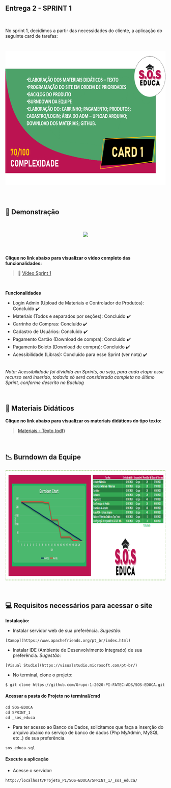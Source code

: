 ## Entrega 2 - SPRINT 1

<br>

No sprint 1, decidimos a partir das necessidades do cliente, a aplicação do seguinte card de tarefas:
<h1 align="center"> <img src = "/Imagens Geral/card 1.png" width="710" height="420" /></h1>

<br>

## :mag_right: Demonstração 

<h1 align="center"> <img src = "/Imagens Geral/Entrega_1.gif"/></h1>

<br>

**Clique no link abaixo para visualizar o vídeo completo das funcionalidades:**  
> :movie_camera: [Vídeo Sprint 1](https://www.youtube.com/watch?v=_IczTG48Nj8&feature=youtu.be)

<br>

**Funcionalidades**

 * Login Admin (Upload de Materiais e Controlador de Produtos): Concluído :heavy_check_mark:
 * Materiais (Todos e separados por seções): Concluído :heavy_check_mark:
 * Carrinho de Compras: Concluído :heavy_check_mark:
 * Cadastro de Usuários: Concluído :heavy_check_mark:
 * Pagamento Cartão (Download de compra): Concluído :heavy_check_mark:
 * Pagamento Boleto (Download de compra): Concluído :heavy_check_mark:
 * Acessibilidade (Libras): Concluído para esse Sprint (ver nota) :heavy_check_mark: <br><br>
 
 _Nota: Acessibilidade foi dividida em Sprints, ou seja, para cada etapa esse recurso será inserido, todavia só será considerada completa no último Sprint, conforme descrito no Backlog_
 
<br>

## :notebook_with_decorative_cover: Materiais Didáticos

**Clique no link abaixo para visualizar os materiais didáticos do tipo texto:**  
> [Materiais - Texto (pdf)](https://github.com/Grupo-1-2020-PI-FATEC-ADS/SOS-EDUCA/tree/master/Materiais%20Did%C3%A1ticos/1-%20Textos)

<br>

## :chart_with_downwards_trend: Burndown da Equipe

<img src = "/Imagens Geral/burndown_3.png" width="2500" height="350"/></h1>

<br>

## :computer: Requisitos necessários para acessar o site


**Instalação:**


 - Instalar servidor web de sua preferência. _Sugestão_:

 ```
 [Xampp](https://www.apachefriends.org/pt_br/index.html)
 ```

 - Instalar IDE (Ambiente de Desenvolvimento Integrado) de sua preferência. _Sugestão_:

 ```
 [Visual Studio](https://visualstudio.microsoft.com/pt-br/)
 ```

 - No terminal, clone o projeto: 

 ```
 $ git clone https://github.com/Grupo-1-2020-PI-FATEC-ADS/SOS-EDUCA.git
 ```

#### Acessar a pasta do Projeto no terminal/cmd

 ```
 cd SOS-EDUCA
 cd SPRINT_1
 cd _sos_educa
 ```

 - Para ter acesso ao Banco de Dados, solicitamos que faça a inserção do arquivo abaixo no serviço de banco de dados (Php MyAdmin, MySQL etc..) de sua preferência.
 
 ```
 sos_educa.sql
 ```

#### Execute a aplicação

 - Acesse o servidor:

 ```
 http://localhost/Projeto_PI/SOS-EDUCA/SPRINT_1/_sos_educa/
 ```

